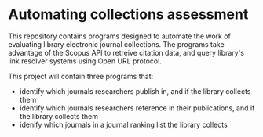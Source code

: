 # Automating collections assessment

This repository contains programs designed to automate the work of evaluating library electronic journal collections. The programs take advantage of the Scopus API to retreive citation data, and query library's link resolver systems using Open URL protocol.

This project will contain three programs that:
* identify which journals researchers publish in, and if the library collects them
* identify which journals researchers reference in their publications, and if the library collects them
* idenify which journals in a journal ranking list the library collects
